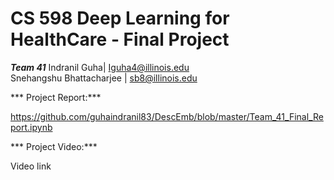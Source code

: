 # CS 598 Deep Learning for HealthCare - Final Project

***Team 41***
Indranil Guha| Iguha4@illinois.edu  
Snehangshu Bhattacharjee | sb8@illinois.edu

*** Project Report:***

https://github.com/guhaindranil83/DescEmb/blob/master/Team_41_Final_Report.ipynb


*** Project Video:***

Video link
